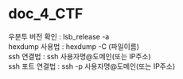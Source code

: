 # doc_4_CTF

우분투 버전 확인 : lsb_release -a          
hexdump 사용법 : hexdump -C (파일이름)       
ssh 연결법 : ssh 사용자명@도메인(또는 IP주소)        
ssh 포트 연결법 : ssh -p 사용자명@도메인(또는 IP주소)       
